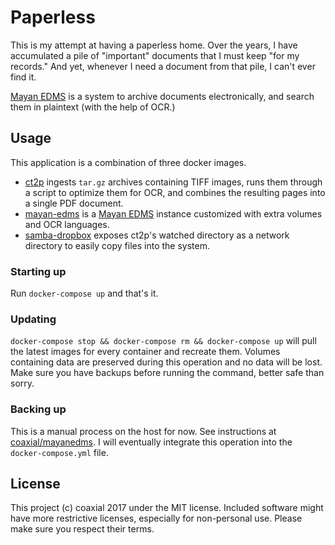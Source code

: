 # Paperless

This is my attempt at having a paperless home. Over the years, I have
accumulated a pile of "important" documents that I must keep "for my records."
And yet, whenever I need a document from that pile, I can't ever find it.

[Mayan EDMS](http://mayan-edms.com) is a system to archive documents
electronically, and search them in plaintext (with the help of OCR.)

## Usage

This application is a combination of three docker images.

- [ct2p](https://hub.docker.com/coaxial/ct2p) ingests `tar.gz` archives
  containing TIFF images, runs them through a script to optimize them for OCR,
  and combines the resulting pages into a single PDF document.
- [mayan-edms](https://hub.docker.com/coaxial/mayanedms) is a [Mayan
  EDMS](http://mayan-edms.com) instance customized with extra volumes and OCR
  languages.
- [samba-dropbox](https://hub.docker.com/dperson/samba) exposes ct2p's watched
  directory as a network directory to easily copy files into the system.

### Starting up

Run `docker-compose up` and that's it.

### Updating

`docker-compose stop && docker-compose rm && docker-compose up` will pull the
latest images for every container and recreate them. Volumes containing data
are preserved during this operation and no data will be lost. Make sure you
have backups before running the command, better safe than sorry.

### Backing up

This is a manual process on the host for now. See instructions at
[coaxial/mayanedms](https://github.com/coaxial/mayanedms#backing-up). I will
eventually integrate this operation into the `docker-compose.yml` file.

## License

This project (c) coaxial 2017 under the MIT license. Included software might
have more restrictive licenses, especially for non-personal use. Please make
sure you respect their terms.
